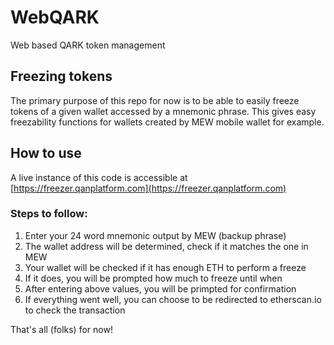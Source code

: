 # WebQARK

Web based QARK token management

## Freezing tokens

The primary purpose of this repo for now is to be able to easily freeze tokens of a given wallet accessed by a mnemonic phrase.
This gives easy freezability functions for wallets created by MEW mobile wallet for example.

## How to use

A live instance of this code is accessible at [https://freezer.qanplatform.com](https://freezer.qanplatform.com)

### Steps to follow:

1. Enter your 24 word mnemonic output by MEW (backup phrase)
2. The wallet address will be determined, check if it matches the one in MEW
3. Your wallet will be checked if it has enough ETH to perform a freeze
4. If it does, you will be prompted how much to freeze until when
5. After entering above values, you will be primpted for confirmation
6. If everything went well, you can choose to be redirected to etherscan.io to check the transaction

That's all (folks) for now!
